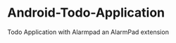 Android-Todo-Application
========================

Todo Application with Alarmpad an AlarmPad extension
